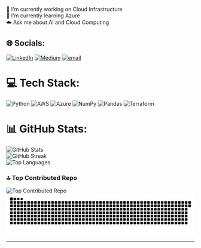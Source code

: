 🔭 I'm currently working on Cloud Infrastructure<br>🌱 I'm currently learning Azure<br>☁️ Ask me about AI and Cloud Computing


## 🌐 Socials:
[![LinkedIn](https://img.shields.io/badge/LinkedIn-%230077B5.svg?logo=linkedin&logoColor=white)](https://linkedin.com/in/jessica-aline-soares-oliveira/) [![Medium](https://img.shields.io/badge/Medium-12100E?logo=medium&logoColor=white)](https://medium.com/@jess.alineoliveira) [![email](https://img.shields.io/badge/Email-D14836?logo=gmail&logoColor=white)](mailto:jess.alineoliveira@gmail.com) 

# 💻 Tech Stack:
![Python](https://img.shields.io/badge/python-3670A0?style=for-the-badge&logo=python&logoColor=ffdd54) ![AWS](https://img.shields.io/badge/AWS-%23FF9900.svg?style=for-the-badge&logo=amazon-aws&logoColor=white) ![Azure](https://img.shields.io/badge/azure-%230072C6.svg?style=for-the-badge&logo=microsoftazure&logoColor=white) ![NumPy](https://img.shields.io/badge/numpy-%23013243.svg?style=for-the-badge&logo=numpy&logoColor=white) ![Pandas](https://img.shields.io/badge/pandas-%23150458.svg?style=for-the-badge&logo=pandas&logoColor=white) ![Terraform](https://img.shields.io/badge/terraform-%235835CC.svg?style=for-the-badge&logo=terraform&logoColor=white)

  # 📊 GitHub Stats:<br>
  <img src="https://github-readme-stats.vercel.app/api?username=jessicaalines&theme=tokyonight&hide_border=false&include_all_commits=false&count_private=false" alt="GitHub Stats"/><br/>
  <img src="https://nirzak-streak-stats.vercel.app/?user=jessicaalines&theme=tokyonight&hide_border=false" alt="GitHub Streak"/><br/>
  <img src="https://github-readme-stats.vercel.app/api/top-langs/?username=jessicaalines&theme=tokyonight&hide_border=false&include_all_commits=false&count_private=false&layout=compact" alt="Top Languages"/>



  ### 🔝 Top Contributed Repo<br>
  <img src="https://github-contributor-stats.vercel.app/api?username=jessicaalines&limit=5&theme=tokyonight&combine_all_yearly_contributions=true" alt="Top Contributed Repo"/>


  <picture>
  <source media="(prefers-color-scheme: dark)" srcset="https://raw.githubusercontent.com/jessicaalines/jessicaalines/output/github-snake-dark.svg" />
  <source media="(prefers-color-scheme: light)" srcset="https://raw.githubusercontent.com/jessicaalines/jessicaalines/output/github-snake.svg" />
  <img alt="github-snake" src="https://raw.githubusercontent.com/jessicaalines/jessicaalines/output/github-snake.svg" />
</picture>


---

<!-- Proudly created with GPRM ( https://gprm.itsvg.in ) -->
